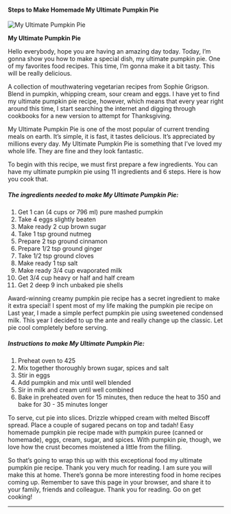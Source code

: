             

#### Steps to Make Homemade My Ultimate Pumpkin Pie

![My Ultimate Pumpkin Pie](https://img-global.cpcdn.com/recipes/6603866524090368/751x532cq70/my-ultimate-pumpkin-pie-recipe-main-photo.jpg)

**My Ultimate Pumpkin Pie**

Hello everybody, hope you are having an amazing day today. Today, I’m gonna show you how to make a special dish, my ultimate pumpkin pie. One of my favorites food recipes. This time, I’m gonna make it a bit tasty. This will be really delicious.

A collection of mouthwatering vegetarian recipes from Sophie Grigson. Blend in pumpkin, whipping cream, sour cream and eggs. I have yet to find my ultimate pumpkin pie recipe, however, which means that every year right around this time, I start searching the internet and digging through cookbooks for a new version to attempt for Thanksgiving.

My Ultimate Pumpkin Pie is one of the most popular of current trending meals on earth. It’s simple, it is fast, it tastes delicious. It’s appreciated by millions every day. My Ultimate Pumpkin Pie is something that I’ve loved my whole life. They are fine and they look fantastic.

To begin with this recipe, we must first prepare a few ingredients. You can have my ultimate pumpkin pie using 11 ingredients and 6 steps. Here is how you cook that.

##### The ingredients needed to make My Ultimate Pumpkin Pie:

1.  Get 1 can (4 cups or 796 ml) pure mashed pumpkin
2.  Take 4 eggs slightly beaten
3.  Make ready 2 cup brown sugar
4.  Take 1 tsp ground nutmeg
5.  Prepare 2 tsp ground cinnamon
6.  Prepare 1/2 tsp ground ginger
7.  Take 1/2 tsp ground cloves
8.  Make ready 1 tsp salt
9.  Make ready 3/4 cup evaporated milk
10.  Get 3/4 cup heavy or half and half cream
11.  Get 2 deep 9 inch unbaked pie shells

Award-winning creamy pumpkin pie recipe has a secret ingredient to make it extra special! I spent most of my life making the pumpkin pie recipe on Last year, I made a simple perfect pumpkin pie using sweetened condensed milk. This year I decided to up the ante and really change up the classic. Let pie cool completely before serving.

##### Instructions to make My Ultimate Pumpkin Pie:

1.  Preheat oven to 425
2.  Mix together thoroughly brown sugar, spices and salt
3.  Stir in eggs
4.  Add pumpkin and mix until well blended
5.  Sir in milk and cream until well combined
6.  Bake in preheated oven for 15 minutes, then reduce the heat to 350 and bake for 30 - 35 minutes longer

To serve, cut pie into slices. Drizzle whipped cream with melted Biscoff spread. Place a couple of sugared pecans on top and tadah! Easy homemade pumpkin pie recipe made with pumpkin puree (canned or homemade), eggs, cream, sugar, and spices. With pumpkin pie, though, we love how the crust becomes moistened a little from the filling.

So that’s going to wrap this up with this exceptional food my ultimate pumpkin pie recipe. Thank you very much for reading. I am sure you will make this at home. There’s gonna be more interesting food in home recipes coming up. Remember to save this page in your browser, and share it to your family, friends and colleague. Thank you for reading. Go on get cooking!

* * *